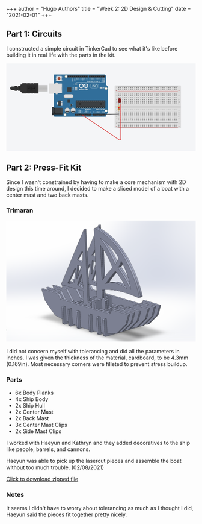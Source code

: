+++
author = "Hugo Authors"
title = "Week 2: 2D Design & Cutting"
date = "2021-02-01"
+++

## Part 1: Circuits

I constructed a simple circuit in TinkerCad to see what it's like before building it in real life with the 	parts in the kit.

![Circuits](Week2/circuits.jpg)

## Part 2: Press-Fit Kit

Since I wasn't constrained by having to make a core mechanism with 2D design this time around, I decided to make a sliced model of a boat with a center mast and two back masts.

### Trimaran

![Trimaran](Week2/trimaran/trimaranassem.png)

I did not concern myself with tolerancing and did all the parameters in inches. I was given the thickness of the material, cardboard, to be 4.3mm (0.169in). Most necessary corners were filleted to prevent stress buildup.

### Parts

* 6x Body Planks
* 4x Ship Body
* 2x Ship Hull
* 2x Center Mast
* 2x Back Mast
* 3x Center Mast Clips
* 2x Side Mast Clips

I worked with Haeyun and Kathryn and they added decoratives to the ship like people, barrels, and cannons.

Haeyun was able to pick up the lasercut pieces and assemble the boat without too much trouble. (02/08/2021)

[Click to download zipped file](files/Trimaran.zip)

### Notes

It seems I didn't have to worry about tolerancing as much as I thought I did, Haeyun said the pieces fit together pretty nicely.

<!--![Zipped File](Trimaran.zip)-->
<!---![Center Mast](trimaran/centermast.png)![Center Mast Clip](trimaran/centermastclip.png)--->